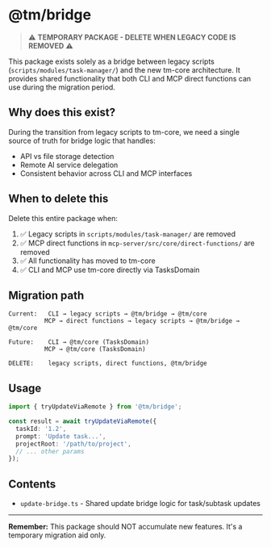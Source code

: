 # @tm/bridge

> ⚠️ **TEMPORARY PACKAGE - DELETE WHEN LEGACY CODE IS REMOVED** ⚠️

This package exists solely as a bridge between legacy scripts (`scripts/modules/task-manager/`) and the new tm-core architecture. It provides shared functionality that both CLI and MCP direct functions can use during the migration period.

## Why does this exist?

During the transition from legacy scripts to tm-core, we need a single source of truth for bridge logic that handles:
- API vs file storage detection
- Remote AI service delegation
- Consistent behavior across CLI and MCP interfaces

## When to delete this

Delete this entire package when:
1. ✅ Legacy scripts in `scripts/modules/task-manager/` are removed
2. ✅ MCP direct functions in `mcp-server/src/core/direct-functions/` are removed
3. ✅ All functionality has moved to tm-core
4. ✅ CLI and MCP use tm-core directly via TasksDomain

## Migration path

```text
Current:   CLI → legacy scripts → @tm/bridge → @tm/core
          MCP → direct functions → legacy scripts → @tm/bridge → @tm/core

Future:    CLI → @tm/core (TasksDomain)
          MCP → @tm/core (TasksDomain)

DELETE:    legacy scripts, direct functions, @tm/bridge
```

## Usage

```typescript
import { tryUpdateViaRemote } from '@tm/bridge';

const result = await tryUpdateViaRemote({
  taskId: '1.2',
  prompt: 'Update task...',
  projectRoot: '/path/to/project',
  // ... other params
});
```

## Contents

- `update-bridge.ts` - Shared update bridge logic for task/subtask updates

---

**Remember:** This package should NOT accumulate new features. It's a temporary migration aid only.
